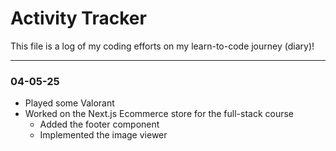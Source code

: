 # Activity Tracker

This file is a log of my coding efforts on my learn-to-code journey (diary)!

---

### 04-05-25

- Played some Valorant
- Worked on the Next.js Ecommerce store for the full-stack course
  - Added the footer component
  - Implemented the image viewer
